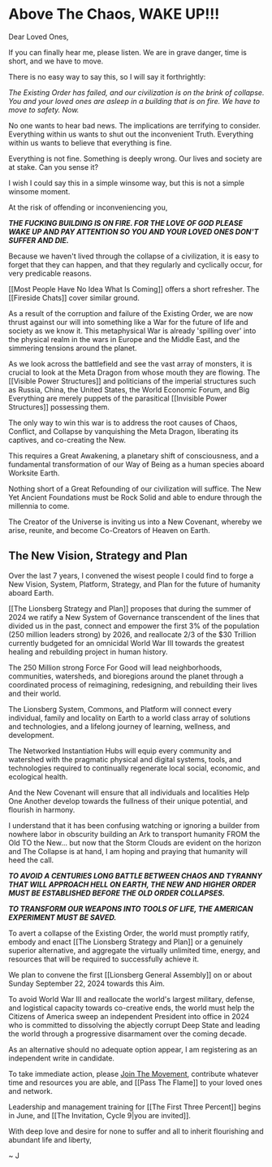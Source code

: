 # Above The Chaos, WAKE UP!!!   

Dear Loved Ones,  

If you can finally hear me, please listen. We are in grave danger, time is short, and we have to move.  

There is no easy way to say this, so I will say it forthrightly: 

*The Existing Order has failed, and our civilization is on the brink of collapse. You and your loved ones are asleep in a building that is on fire. We have to move to safety. Now.*  

No one wants to hear bad news. The implications are terrifying to consider. Everything within us wants to shut out the inconvenient Truth. Everything within us wants to believe that everything is fine. 

Everything is not fine. Something is deeply wrong. Our lives and society are at stake. Can you sense it? 

I wish I could say this in a simple winsome way, but this is not a simple winsome moment. 

At the risk of offending or inconveniencing you, 

***THE FUCKING BUILDING IS ON FIRE. FOR THE LOVE OF GOD PLEASE WAKE UP AND PAY ATTENTION SO YOU AND YOUR LOVED ONES DON'T SUFFER AND DIE.***

Because we haven't lived through the collapse of a civilization, it is easy to forget that they can happen, and that they regularly and cyclically occur, for very predicable reasons. 

[[Most People Have No Idea What Is Coming]] offers a short refresher. The [[Fireside Chats]] cover similar ground. 

As a result of the corruption and failure of the Existing Order, we are now thrust against our will into something like a War for the future of life and society as we know it. This metaphysical War is already 'spilling over' into the physical realm in the wars in Europe and the Middle East, and the simmering tensions around the planet. 

As we look across the battlefield and see the vast array of monsters, it is crucial to look at the Meta Dragon from whose mouth they are flowing. The [[Visible Power Structures]] and politicians of the imperial structures such as Russia, China, the United States, the World Economic Forum, and Big Everything are merely puppets of the parasitical [[Invisible Power Structures]] possessing them. 

The only way to win this war is to address the root causes of Chaos, Conflict, and Collapse by vanquishing the Meta Dragon, liberating its captives, and co-creating the New. 

This requires a Great Awakening, a planetary shift of consciousness, and a fundamental transformation of our Way of Being as a human species aboard Worksite Earth. 

Nothing short of a Great Refounding of our civilization will suffice. The New Yet Ancient Foundations must be Rock Solid and able to endure through the millennia to come. 

The Creator of the Universe is inviting us into a New Covenant, whereby we arise, reunite, and become Co-Creators of Heaven on Earth. 

## The New Vision, Strategy and Plan

Over the last 7 years, I convened the wisest people I could find to forge a New Vision, System, Platform, Strategy, and Plan for the future of humanity aboard Earth. 

[[The Lionsberg Strategy and Plan]] proposes that during the summer of 2024 we ratify a New System of Governance transcendent of the lines that divided us in the past, connect and empower the first 3% of the population (250 million leaders strong) by 2026, and reallocate 2/3 of the $30 Trillion currently budgeted for an omnicidal World War III towards the greatest healing and rebuilding project in human history. 

The 250 Million strong Force For Good will lead neighborhoods, communities, watersheds, and bioregions around the planet through a coordinated process of reimagining, redesigning, and rebuilding their lives and their world. 

The Lionsberg System, Commons, and Platform will connect every individual, family and locality on Earth to a world class array of solutions and technologies, and a lifelong journey of learning, wellness, and development. 

The Networked Instantiation Hubs will equip every community and watershed with the pragmatic physical and digital systems, tools, and technologies required to continually regenerate local social, economic, and ecological health. 

And the New Covenant will ensure that all individuals and localities Help One Another develop towards the fullness of their unique potential, and flourish in harmony. 

I understand that it has been confusing watching or ignoring a builder from nowhere labor in obscurity building an Ark to transport humanity FROM the Old TO the New... but now that the Storm Clouds are evident on the horizon and The Collapse is at hand, I am hoping and praying that humanity will heed the call. 

***TO AVOID A CENTURIES LONG BATTLE BETWEEN CHAOS AND TYRANNY THAT WILL APPROACH HELL ON EARTH, THE NEW AND HIGHER ORDER MUST BE ESTABLISHED BEFORE THE OLD ORDER COLLAPSES.***

***TO TRANSFORM OUR WEAPONS INTO TOOLS OF LIFE, THE AMERICAN EXPERIMENT MUST BE SAVED.***

To avert a collapse of the Existing Order, the world must promptly ratify, embody and enact [[The Lionsberg Strategy and Plan]] or a genuinely superior alternative, and aggregate the virtually unlimited time, energy, and resources that will be required to successfully achieve it. 

We plan to convene the first [[Lionsberg General Assembly]] on or about Sunday September 22, 2024 towards this Aim. 

To avoid World War III and reallocate the world's largest military, defense, and logistical capacity towards co-creative ends, the world must help the Citizens of America sweep an independent President into office in 2024 who is committed to dissolving the abjectly corrupt Deep State and leading the world through a progressive disarmament over the coming decade. 

As an alternative should no adequate option appear, I am registering as an independent write in candidate. 

To take immediate action, please [Join The Movement](https://jordannicholas.org/join_the_movement), contribute whatever time and resources you are able, and [[Pass The Flame]] to your loved ones and network. 

Leadership and management training for [[The First Three Percent]] begins in June, and [[The Invitation, Cycle 9|you are invited]].  

With deep love and desire for none to suffer and all to inherit flourishing and abundant life and liberty, 

~ J 